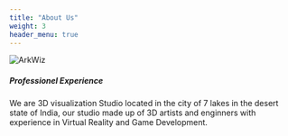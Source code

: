 ```yaml
---
title: "About Us"
weight: 3
header_menu: true
---
```


![ArkWiz](images/logo.png)

##### Professionel Experience

We are 3D visualization Studio located in the city of 7 lakes in the desert state of India, our studio made up of 3D artists and enginners with experience in Virtual Reality  and Game Development.
